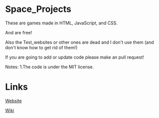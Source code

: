 # Space_Projects
These are games made in HTML, JavaScript, and CSS.

And are free!

Also the Test_websites or other ones are dead and I don't use them (and don't know how to get rid of them!)

If you are going to add or update code please make an pull request!

Notes: 1.The code is under the MIT license.

# Links
[Website](https://spaceninja-007.github.io/Space_Projects/)

[Wiki](https://github.com/SpaceNinja-007/Space_Projects/wiki)

